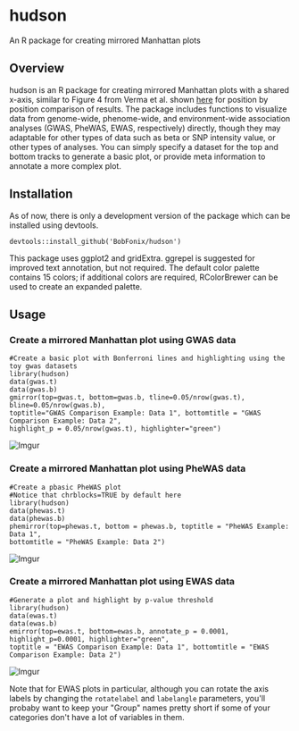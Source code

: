 # hudson
An R package for creating mirrored Manhattan plots

## Overview
hudson is an R package for creating mirrored Manhattan plots with a shared x-axis, similar to Figure 4 from Verma et al. shown [here](https://www.cell.com/ajhg/fulltext/S0002-9297(18)30062-4) for position by position comparison of results. The package includes functions to visualize data from genome-wide, phenome-wide, and environment-wide association analyses (GWAS, PheWAS, EWAS, respectively) directly, though they may adaptable for other types of data such as beta or SNP intensity value, or other types of analyses. You can simply specify a dataset for the top and bottom tracks to generate a basic plot, or provide meta information to annotate a more complex plot.

## Installation
As of now, there is only a development version of the package which can be installed using devtools.

```devtools::install_github('BobFonix/hudson')```

This package uses ggplot2 and gridExtra. ggrepel is suggested for improved text annotation, but not required. The default color palette contains 15 colors; if additional colors are required, RColorBrewer can be used to create an expanded palette. 

## Usage

### Create a mirrored Manhattan plot using GWAS data
```
#Create a basic plot with Bonferroni lines and highlighting using the toy gwas datasets
library(hudson)
data(gwas.t)
data(gwas.b)
gmirror(top=gwas.t, bottom=gwas.b, tline=0.05/nrow(gwas.t), bline=0.05/nrow(gwas.b), 
toptitle="GWAS Comparison Example: Data 1", bottomtitle = "GWAS Comparison Example: Data 2", 
highlight_p = 0.05/nrow(gwas.t), highlighter="green")
```

![Imgur](https://i.imgur.com/FNjIaCM.png)


### Create a mirrored Manhattan plot using PheWAS data

```
#Create a pbasic PheWAS plot
#Notice that chrblocks=TRUE by default here
library(hudson)
data(phewas.t)
data(phewas.b)
phemirror(top=phewas.t, bottom = phewas.b, toptitle = "PheWAS Example: Data 1", 
bottomtitle = "PheWAS Example: Data 2")
```
![Imgur](https://i.imgur.com/9LyKPi5.png)

### Create a mirrored Manhattan plot using EWAS data
```
#Generate a plot and highlight by p-value threshold
library(hudson)
data(ewas.t)
data(ewas.b)
emirror(top=ewas.t, bottom=ewas.b, annotate_p = 0.0001, highlight_p=0.0001, highlighter="green", 
toptitle = "EWAS Comparison Example: Data 1", bottomtitle = "EWAS Comparison Example: Data 2")
```

![Imgur](https://i.imgur.com/ANRXr0H.png)

Note that for EWAS plots in particular, although you can rotate the axis labels by changing the ```rotatelabel``` and ```labelangle``` parameters, you'll probaby want to keep your "Group" names pretty short if some of your categories don't have a lot of variables in them.

